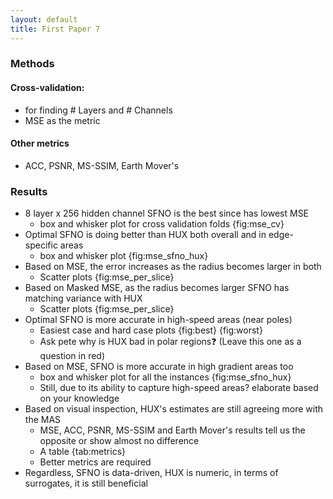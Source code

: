 ```yaml
---
layout: default
title: First Paper 7
---
```


### Methods

#### Cross-validation:

- for finding # Layers and # Channels
- MSE as the metric

#### Other metrics

- ACC, PSNR, MS-SSIM, Earth Mover's

### Results

- 8 layer x 256 hidden channel SFNO is the best since has lowest MSE
  - box and whisker plot for cross validation folds {fig:mse_cv}
- Optimal SFNO is doing better than HUX both overall and in edge-specific areas
  - box and whisker plot {fig:mse_sfno_hux}
- Based on MSE, the error increases as the radius becomes larger in both
  - Scatter plots {fig:mse_per_slice}
- Based on Masked MSE, as the radius becomes larger SFNO has matching variance with HUX
  - Scatter plots {fig:mse_per_slice}
- Optimal SFNO is more accurate in high-speed areas (near poles)
  - Easiest case and hard case plots {fig:best} {fig:worst}
  - Ask pete why is HUX bad in polar regions❓ (Leave this one as a question in red)
- Based on MSE, SFNO is more accurate in high gradient areas too
  - box and whisker plot for all the instances {fig:mse_sfno_hux}
  - Still, due to its ability to capture high-speed areas? elaborate based on your knowledge
- Based on visual inspection, HUX's estimates are still agreeing more with the MAS
  - MSE, ACC, PSNR, MS-SSIM and Earth Mover's results tell us the opposite or show almost no difference
  - A table {tab:metrics}
  - Better metrics are required
- Regardless, SFNO is data-driven, HUX is numeric, in terms of surrogates, it is still beneficial



<!-- - Modeling pipeline
  - Intro SFNO
  - Model parameters
    - 110 modes in latitude. max possible based on polynomial quadrature rules (Gauss-Legendre)
    - 64 modes in longitude since its periodic [0, 2pi] to be captured which is the max possible based on Shannon Nyquist Sampling Theorem
    - 1 input channel (r_0, inner boundary, at 30 R_\odot)
    - 139 output channels (from r_1 (\approx 31 R_\odot) to r_139 (1 AU))
    - dense tensor factorization (i.e., none) in the SFNO layers for maxiumum learning capability
    - number of sfno layers is to be tuned
    - number of hidden channels in the sfno layers is to be tuned

- Evaluation metrics
  - Mean Squared Error is the common one for regression ML tasks, employed in our cross validation step to choose the best hyperparams.
  - As the pattern in high gradient (i.e., sudden transition between slow wind to fast wind) is more important to be captured because that's where the dynamics are and Fast wind hitting slow wind produces shocks for example \cite{riley1, riley2}, we used a variation of MSE and call it edge-specific MSE which only considers the edge regions in radial slices detected by a $3\times3$ sobel filter. See fig~\ref{fig:edges} for this detection demonstration.
  - We also evaluate the estimates from the optimal models using the earth mover distance (aka wasserstein distance), multiscale ssim (MS-SSIM)~\cite{mssim}, peak signal to noise ration (PSNR), and ACC (which requires a climatology and in our case it was the mean of the training data across the samples to acquire a climatology datacube).

- Training Strategy
  - Loss function and optimization: The objective is a layer-wise two-dimensional \(L_{2}\) loss,
  defined as
  \begin{align}
  \mathcal{L}_{2}^{(2\mathrm{D})}
  &= \frac{1}{BCR} \sum_{b,c,r}
  \left(
  \sum_{i,j}
  \lvert x_{bcrij} - y_{bcrij} \rvert^2
  \right)^{1/2}
  \label{eq:l2_2d_short}
  \end{align}

  where \(B\) is the batch size, \(C\) the number of
  velocity components, \(R\) the radial shells, and
  \(H\times W\) the latitude–longitude grid.
  We optimize the network with the Adam optimiser
  using a fixed learning rate of \(\boldsymbol{8\times10^{-4}}\)
  and a batch size of 32 velocity cubes per step.
  Training for each experiment continues for 150 epochs and the model's state with the least validation loss will be retained as the optimal model.

  - Cross validation and final model training : using MSE as the metric to choose the number of layers and hidden channels. our candidates for the number of layers were 4 and 8 and hidden channels as 64, 128, and 256. This was done to find the sweet spot between best performance and overfitting. Once the best combination is found, the model will be trained from scratch on the training split and the results are reported on the hold out test set. table~\ref{tab:dataset} shows the details of this splitting strategy.

  - System specifications: We used PyTorch \cite{torch} version 2.2.1, the NeuralOperator package version 1.0.2 in Python 3.10.12. The experiments were run on an NVIDIA A40 48Gb GPU, 22.04.3 Ubuntu system with $\sim$500Gb memory. Since HUX-f is implemented for CPU-Only we'll report the resource/time consumption results of the SFNO on the CPU as well for the sake of "comparing apples to apples" comparison. -->